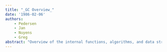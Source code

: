 ```yaml
---
title: "_GC Overview_"
date: '1986-02-06'
authors: 
    - Pedersen
    - Jan
    - Nuyens
    - Greg
abstract: "Overview of the internal functions, algorithms, and data structures of the Interlisp-D garbage collector."
---
```


